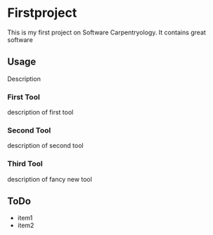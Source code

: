 # Firstproject
This is my first project on Software Carpentryology. It contains great software

## Usage
Description

### First Tool
description of first tool

### Second Tool
description of second tool

### Third Tool
description of fancy new tool

## ToDo
- item1
- item2
